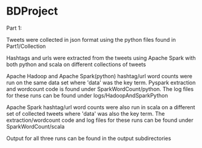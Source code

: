 # BDProject

Part 1:

Tweets were collected in json format using the python files found in Part1/Collection

Hashtags and urls were extracted from the tweets using Apache Spark with both python and scala on different collections of tweets

Apache Hadoop and Apache Spark(python) hashtag/url word counts were run on the same data set where 'data' was the key term. Pyspark extraction and wordcount code is found under SparkWordCount/python. The log files for these runs can be found under logs/HadoopAndSparkPython	
	
Apache Spark hashtag/url word counts were also run in scala on a different set of collected tweets where 'data' was also the key term. The extraction/wordcount code and log files for these runs can be found under SparkWordCount/scala
		
Output for all three runs can be found in the output subdirectories 
